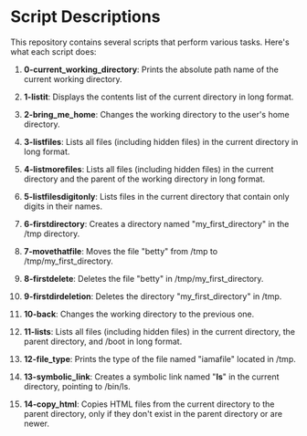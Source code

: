 # Script Descriptions

This repository contains several scripts that perform various tasks. Here's what each script does:

1. **0-current_working_directory**: Prints the absolute path name of the current working directory.

2. **1-listit**: Displays the contents list of the current directory in long format.

3. **2-bring_me_home**: Changes the working directory to the user's home directory.

4. **3-listfiles**: Lists all files (including hidden files) in the current directory in long format.

5. **4-listmorefiles**: Lists all files (including hidden files) in the current directory and the parent of the working directory in long format.

6. **5-listfilesdigitonly**: Lists files in the current directory that contain only digits in their names.

7. **6-firstdirectory**: Creates a directory named "my_first_directory" in the /tmp directory.

8. **7-movethatfile**: Moves the file "betty" from /tmp to /tmp/my_first_directory.

9. **8-firstdelete**: Deletes the file "betty" in /tmp/my_first_directory.

10. **9-firstdirdeletion**: Deletes the directory "my_first_directory" in /tmp.

11. **10-back**: Changes the working directory to the previous one.

12. **11-lists**: Lists all files (including hidden files) in the current directory, the parent directory, and /boot in long format.

13. **12-file_type**: Prints the type of the file named "iamafile" located in /tmp.

14. **13-symbolic_link**: Creates a symbolic link named "__ls__" in the current directory, pointing to /bin/ls.

15. **14-copy_html**: Copies HTML files from the current directory to the parent directory, only if they don't exist in the parent directory or are newer.